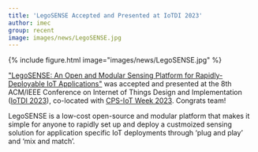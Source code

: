 ```yaml
---
title: 'LegoSENSE Accepted and Presented at IoTDI 2023'
author: imec
group: recent
image: images/news/LegoSENSE.jpg
---
```


{%
  include figure.html
  image="images/news/LegoSENSE.jpg"
%}

["LegoSENSE: An Open and Modular Sensing Platform for Rapidly-Deployable IoT Applications"](https://dl.acm.org/doi/abs/10.1145/3576842.3582369) was accepted and presented at the 8th ACM/IEEE Conference on Internet of Things Design and Implementation ([IoTDI 2023](https://conferences.computer.org/iotDI/2023/)), co-located with [CPS-IoT Week 2023](https://cps-iot-week2023.cs.utsa.edu/). Congrats team!

LegoSENSE is a low-cost open-source and modular platform that makes it simple for anyone to rapidly set up and deploy a custmoized sensing solution for application specific IoT deployments through ‘plug and play’ and ‘mix and match’.
